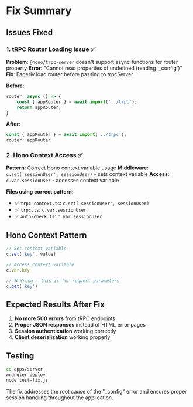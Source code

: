 # Fix Summary

## Issues Fixed

### 1. tRPC Router Loading Issue ✅
**Problem**: `@hono/trpc-server` doesn't support async functions for router property
**Error**: "Cannot read properties of undefined (reading '_config')"
**Fix**: Eagerly load router before passing to trpcServer

**Before**:
```typescript
router: async () => {
    const { appRouter } = await import('../trpc');
    return appRouter;
}
```

**After**:
```typescript
const { appRouter } = await import('../trpc');
router: appRouter
```

### 2. Hono Context Access ✅
**Pattern**: Correct Hono context variable usage
**Middleware**: `c.set('sessionUser', sessionUser)` - sets context variable
**Access**: `c.var.sessionUser` - accesses context variable

**Files using correct pattern**:
- ✅ `trpc-context.ts`: `c.set('sessionUser', sessionUser)`
- ✅ `trpc.ts`: `c.var.sessionUser`
- ✅ `auth-check.ts`: `c.var.sessionUser`

## Hono Context Pattern

```typescript
// Set context variable
c.set('key', value)

// Access context variable
c.var.key

// ❌ Wrong - this is for request parameters
c.get('key')
```

## Expected Results After Fix

1. **No more 500 errors** from tRPC endpoints
2. **Proper JSON responses** instead of HTML error pages
3. **Session authentication** working correctly
4. **Client deserialization** working properly

## Testing

```bash
cd apps/server
wrangler deploy
node test-fix.js
```

The fix addresses the root cause of the "_config" error and ensures proper session handling throughout the application. 